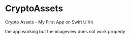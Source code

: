 # CryptoAssets
Crypto Assets  - My First App on Swift UIKit


the app working but the imageview does not work properly
